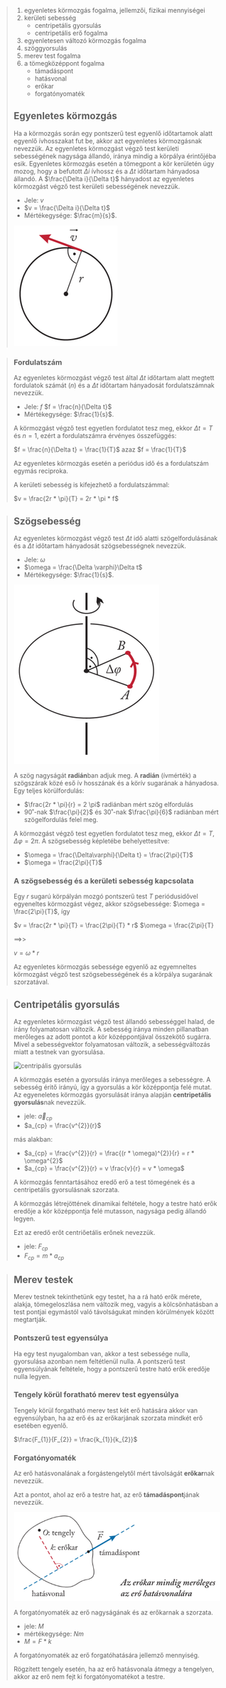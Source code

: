 > 1. egyenletes körmozgás fogalma, jellemzői, fizikai mennyiségei
> 1. kerületi sebesség
>    - centripetális gyorsulás
>    - centripetális erő fogalma
> 1. egyenletesen változó körmozgás fogalma
> 1. szöggyorsulás
> 1. merev test fogalma
> 1. a tömegközéppont fogalma
>    - támadáspont
>    - hatásvonal
>    - erőkar
>    - forgatónyomaték
>
> ## Egyenletes körmozgás
>
> Ha a körmozgás során egy pontszerű test egyenlő időtartamok alatt egyenlő ívhosszakat fut be, akkor azt egyenletes körmozgásnak nevezzük.
> Az egyenletes körmozgást végző test kerületi sebességének nagysága állandó, iránya mindig a körpálya érintőjéba esik.
> Egyenletes körmozgás esetén a tömegpont a kör kerületén úgy mozog, hogy a befutott $\Delta i$ ívhossz és a $\Delta t$ időtartam hányadosa állandó.
> A $\frac{\Delta i}{\Delta t}$ hányadost az egyenletes körmozgást végző test kerületi sebességének nevezzük.
> - Jele: $v$
> - $v = \frac{\Delta i}{\Delta t}$
> - Mértékegysége: $\frac{m}{s}$.
>
> ![körmozgás](../images/fizika-keruleti-sebesseg-001.png)

> ### Fordulatszám
>
> Az egyenletes körmozgást végző test által $\Delta t$ időtartam alatt megtett fordulatok számát ($n$) és a $\Delta t$ időtartam hányadosát fordulatszámnak nevezzük.
> - Jele: $f$
> $f = \frac{n}{\Delta t}$
> - Mértékegysége: $\frac{1}{s}$.
>
> A körmozgást végző test egyetlen fordulatot tesz meg, ekkor $\Delta t = T$ és $n = 1$, ezért a fordulatszámra érvényes összefüggés:
>
> $f = \frac{n}{\Delta t} = \frac{1}{T}$ azaz $f = \frac{1}{T}$
>
> Az egyenletes körmozgás esetén a periódus idő és a fordulatszám egymás reciproka.
>
> A kerületi sebesség is kifejezhető a fordulatszámmal:
>
> $v = \frac{2r * \pi}{T} = 2r * \pi * f$

> ## Szögsebesség
>
> Az egyenletes körmozgást végző test $\Delta t$ idő alatti szögelfordulásának és a $\Delta t$ időtartam hányadosát szögsebességnek nevezzük.
> - Jele: $\omega$
> - $\omega = \frac{\Delta \varphi}\Delta t$
> - Mértékegysége: $\frac{1}{s}$.
>
> ![szögsebesség](../images/fizika-szogsebesseg-001.png)
>
> A szög nagyságát **radián**ban adjuk meg.
> A **radián** (ívmérték) a szögszárak közé eső ív hosszának és a körív sugarának a hányadosa.
> Egy teljes körülfordulás:
> - $\frac{2r * \pi}{r} = 2 \pi$ radiánban mért szög elfordulás
> - $90˚$-nak $\frac{\pi}{2}$ és $30˚$-nak $\frac{\pi}{6}$ radiánban mért szögelfordulás felel meg.
>
> A körmozgást végző test egyetlen fordulatot tesz meg, ekkor $\Delta t = T$, $\Delta \varphi = 2\pi$.
> A szögsebesség képletébe behelyettesítve:
> - $\omega = \frac{\Delta\varphi}{\Delta t} = \frac{2\pi}{T}$
> - $\omega = \frac{2\pi}{T}$
>
> ### A szögsebesség és a kerületi sebesség kapcsolata
>
> Egy $r$ sugarú körpályán mozgó pontszerű test $T$ periódusidővel egyeneltes körmozgást végez, akkor szögsebessége: $\omega = \frac{2\pi}{T}$, így
>
> $v = \frac{2r * \pi}{T} = \frac{2\pi}{T} * r$
> $\omega = \frac{2\pi}{T}
>
> ==>>
>
> $v = \omega * r$
>
> Az egyenletes körmozgás sebessége egyenlő az egyemneltes körmozgást végző test szögsebességének és a körpálya sugarának szorzatával.

> ## Centripetális gyorsulás
>
> Az egyenletes körmozgást végző test állandó sebességgel halad, de irány folyamatosan változik. A sebesség iránya minden pillanatban merőleges az adott pontot a kör középpontjával összekötő sugárra. Mivel a sebességvektor folyamatosan változik, a sebességváltozás miatt a testnek van gyorsulása.
>
> ![centripális gyorsulás](../images/fizika-centripetális-gyorsulas-001.png)
>
> A körmozgás esetén a gyorsulás iránya merőleges a sebességre. A sebesség éritő irányú, így a gyorsulás a kör középpontja felé mutat. Az egyeneletes körmozgás gyorsulását iránya alapján **centripetális gyorsulás**nak nevezzük.
> - jele: $\vec a_{cp}$
> - $a_{cp} = \frac{v^{2}}{r}$
>
> más alakban:
>
> - $a_{cp} = \frac{v^{2}}{r} = \frac{(r * \omega)^{2}}{r} = r * \omega^{2}$
> - $a_{cp} = \frac{v^{2}}{r} = v \frac{v}{r} = v * \omega$
>
> A körmozgás fenntartásához eredő erő a test tömegének és a centripetális gyorsulásnak szorzata.
>
> A körmozgás létrejöttének dinamikai feltétele, hogy a testre ható erők eredője a kör középpontja felé mutasson, nagysága pedig állandó legyen.
>
> Ezt az eredő erőt centriőetális erőnek nevezzük.
> - jele: $F_{cp}$
> - $F_{cp} = m * a_{cp}$

> ## Merev testek
>
> Merev testnek tekinthetünk egy testet, ha a rá ható erők mérete, alakja, tömegeloszlása nem változik meg, vagyis a kölcsönhatásban a test pontjai egymástól való távolságukat minden körülmények között megtartják.
>
> ### Pontszerű test egyensúlya
>
> Ha egy test nyugalomban van, akkor a test sebessége nulla, gyorsulása azonban nem feltétlenül nulla.
> A pontszerű test egyensúlyának feltétele, hogy a pontszerű testre ható erők eredője nulla legyen.
>
> ### Tengely körül foratható merev test egyensúlya
>
> Tengely körül forgatható merev test két erő hatására akkor van egyensúlyban, ha az erő és az erőkarjának szorzata mindkét erő esetében egyenlő.
>
> $\frac{F_{1}}{F_{2}} = \frac{k_{1}}{k_{2}}$
>
> ### Forgatónyomaték
>
> Az erő hatásvonalának a forgástengelytől mért távolságát **erőkar**nak nevezzük.
>
> Azt a pontot, ahol az erő a testre hat, az erő **támadáspont**jának nevezzük.
>
> ![Forgatónyomaték](../images/fizika-forgatonyomatek-001.png)
>
> A forgatónyomaték az erő nagyságának és az erőkarnak a szorzata.
> - jele: $M$
> - mértékegysége: $Nm$
> - $M = F * k$
>
> A forgatónyomaték  az erő forgatóhatására jellemző mennyiség.
>
> Rögzített tengely esetén, ha az erő hatásvonala átmegy a tengelyen, akkor az erő nem fejt ki forgatónyomatékot a testre.
